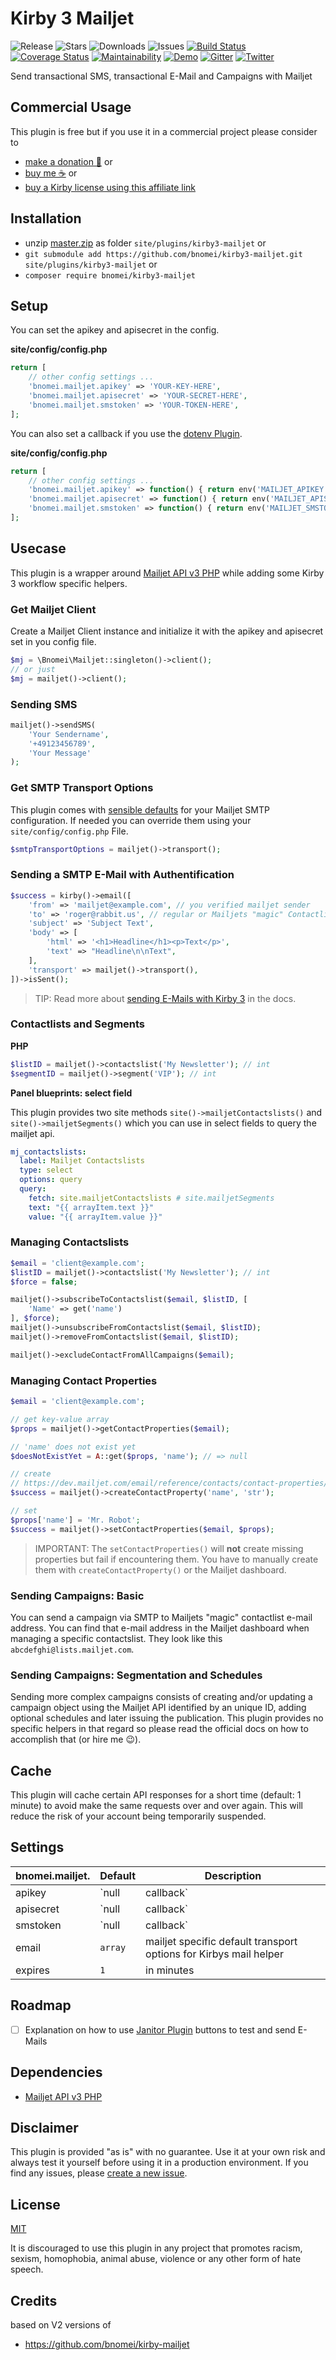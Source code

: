 # Kirby 3 Mailjet

![Release](https://flat.badgen.net/packagist/v/bnomei/kirby3-mailjet?color=ae81ff)
![Stars](https://flat.badgen.net/packagist/ghs/bnomei/kirby3-mailjet?color=272822)
![Downloads](https://flat.badgen.net/packagist/dt/bnomei/kirby3-mailjet?color=272822)
![Issues](https://flat.badgen.net/packagist/ghi/bnomei/kirby3-mailjet?color=e6db74)
[![Build Status](https://flat.badgen.net/travis/bnomei/kirby3-mailjet)](https://travis-ci.com/bnomei/kirby3-mailjet)
[![Coverage Status](https://flat.badgen.net/coveralls/c/github/bnomei/kirby3-mailjet)](https://coveralls.io/github/bnomei/kirby3-mailjet) 
[![Maintainability](https://flat.badgen.net/codeclimate/maintainability/bnomei/kirby3-mailjet)](https://codeclimate.com/github/bnomei/kirby3-mailjet) 
[![Demo](https://flat.badgen.net/badge/website/examples?color=f92672)](https://kirby3-plugins.bnomei.com/mailjet) 
[![Gitter](https://flat.badgen.net/badge/gitter/chat?color=982ab3)](https://gitter.im/bnomei-kirby-3-plugins/community) 
[![Twitter](https://flat.badgen.net/badge/twitter/bnomei?color=66d9ef)](https://twitter.com/bnomei)

Send transactional SMS, transactional E-Mail and Campaigns with Mailjet

## Commercial Usage

This plugin is free but if you use it in a commercial project please consider to 
- [make a donation 🍻](https://www.paypal.me/bnomei/1) or
- [buy me ☕](https://buymeacoff.ee/bnomei) or
- [buy a Kirby license using this affiliate link](https://a.paddle.com/v2/click/1129/35731?link=1170)

## Installation

- unzip [master.zip](https://github.com/bnomei/kirby3-mailjet/archive/master.zip) as folder `site/plugins/kirby3-mailjet` or
- `git submodule add https://github.com/bnomei/kirby3-mailjet.git site/plugins/kirby3-mailjet` or
- `composer require bnomei/kirby3-mailjet`

## Setup

You can set the apikey and apisecret in the config.

**site/config/config.php**
```php
return [
    // other config settings ...
    'bnomei.mailjet.apikey' => 'YOUR-KEY-HERE',
    'bnomei.mailjet.apisecret' => 'YOUR-SECRET-HERE',
    'bnomei.mailjet.smstoken' => 'YOUR-TOKEN-HERE',
];
```

You can also set a callback if you use the [dotenv Plugin](https://github.com/bnomei/kirby3-dotenv).

**site/config/config.php**
```php
return [
    // other config settings ...
    'bnomei.mailjet.apikey' => function() { return env('MAILJET_APIKEY'); },
    'bnomei.mailjet.apisecret' => function() { return env('MAILJET_APISECRET'); },
    'bnomei.mailjet.smstoken' => function() { return env('MAILJET_SMSTOKEN'); },
];
```

## Usecase

This plugin is a wrapper around [Mailjet API v3 PHP](https://github.com/mailjet/mailjet-apiv3-php) while adding some Kirby 3 workflow specific helpers.

### Get Mailjet Client

Create a Mailjet Client instance and initialize it with the apikey and apisecret set in you config file.

```php
$mj = \Bnomei\Mailjet::singleton()->client();
// or just
$mj = mailjet()->client();
```

### Sending SMS

```php
mailjet()->sendSMS(
    'Your Sendername',
    '+49123456789',
    'Your Message'
);
```

### Get SMTP Transport Options

This plugin comes with [sensible defaults](https://github.com/bnomei/kirby3-mailjet/blob/master/index.php#L10) for your Mailjet SMTP configuration. If needed you can override them using your `site/config/config.php` File.

```php
$smtpTransportOptions = mailjet()->transport();
```

### Sending a SMTP E-Mail with Authentification

```php
$success = kirby()->email([
    'from' => 'mailjet@example.com', // you verified mailjet sender
    'to' => 'roger@rabbit.us', // regular or Mailjets "magic" Contactlist-E-Mail
    'subject' => 'Subject Text',
    'body' => [
        'html' => '<h1>Headline</h1><p>Text</p>',
        'text' => "Headline\n\nText",
    ],
    'transport' => mailjet()->transport(),
])->isSent();
```

> TIP: Read more about [sending E-Mails with Kirby 3](https://getkirby.com/docs/guide/emails) in the docs.

### Contactlists and Segments

**PHP**

```php
$listID = mailjet()->contactslist('My Newsletter'); // int
$segmentID = mailjet()->segment('VIP'); // int
```

**Panel blueprints: select field**

This plugin provides two site methods `site()->mailjetContactslists()` and `site()->mailjetSegments()` which you can use in select fields to query the mailjet api.

```yaml
mj_contactslists:
  label: Mailjet Contactslists
  type: select
  options: query
  query:
    fetch: site.mailjetContactslists # site.mailjetSegments
    text: "{{ arrayItem.text }}"
    value: "{{ arrayItem.value }}"
```

### Managing Contactslists

```php
$email = 'client@example.com';
$listID = mailjet()->contactslist('My Newsletter'); // int
$force = false;

mailjet()->subscribeToContactslist($email, $listID, [
    'Name' => get('name')
], $force);
mailjet()->unsubscribeFromContactslist($email, $listID);
mailjet()->removeFromContactslist($email, $listID);

mailjet()->excludeContactFromAllCampaigns($email);
```

### Managing Contact Properties

```php
$email = 'client@example.com';

// get key-value array
$props = mailjet()->getContactProperties($email);

// 'name' does not exist yet 
$doesNotExistYet = A::get($props, 'name'); // => null

// create
// https://dev.mailjet.com/email/reference/contacts/contact-properties/
$success = mailjet()->createContactProperty('name', 'str');

// set
$props['name'] = 'Mr. Robot';
$success = mailjet()->setContactProperties($email, $props);
```

> IMPORTANT: The `setContactProperties()` will **not** create missing properties but fail if encountering them. You have to manually create them with `createContactProperty()` or the Mailjet dashboard.

### Sending Campaigns: Basic

You can send a campaign via SMTP to Mailjets "magic" contactlist e-mail address. You can find that e-mail address in the Mailjet dashboard when managing a specific contactslist. They look like this `abcdefghi@lists.mailjet.com`.

### Sending Campaigns: Segmentation and Schedules

Sending more complex campaigns consists of creating and/or updating a campaign object using the Mailjet API identified by an unique ID, adding optional schedules and later issuing the publication. This plugin provides no specific helpers in that regard so please read the official docs on how to accomplish that (or hire me 😉).

## Cache

This plugin will cache certain API responses for a short time (default: 1 minute) to avoid make the same requests over and over again. This will reduce the risk of your account being temporarily suspended. 

## Settings

| bnomei.mailjet.              | Default        | Description               |            
|---------------------------|----------------|---------------------------|
| apikey | `null|callback` |  |
| apisecret | `null|callback` |  |
| smstoken | `null|callback` |  |
| email | `array` | mailjet specific default transport options for Kirbys mail helper |
| expires |`1` | in minutes |

## Roadmap

- [ ] Explanation on how to use [Janitor Plugin](https://github.com/bnomei/kirby3-janitor) buttons to test and send E-Mails

## Dependencies

- [Mailjet API v3 PHP](https://github.com/mailjet/mailjet-apiv3-php)

## Disclaimer

This plugin is provided "as is" with no guarantee. Use it at your own risk and always test it yourself before using it in a production environment. If you find any issues, please [create a new issue](https://github.com/bnomei/kirby3-mailjet/issues/new).

## License

[MIT](https://opensource.org/licenses/MIT)

It is discouraged to use this plugin in any project that promotes racism, sexism, homophobia, animal abuse, violence or any other form of hate speech.

## Credits

based on V2 versions of
- https://github.com/bnomei/kirby-mailjet
